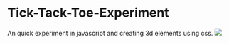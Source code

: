 # Tick-Tack-Toe-Experiment
An quick experiment in javascript and creating 3d elements using css. 
![](ticktacktoe.gif)
